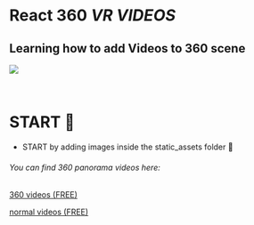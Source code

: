 # React 360 _VR VIDEOS_

## Learning how to add Videos to 360 scene

[<img src="./img/react-vr-basic-components.jpg"/>](https://www.youtube.com/watch?v=PnYhS4Ygs3s&list=LL&index=5)

<br>

# START 🌵

- START by adding images inside the static_assets folder 🥮

###### You can find 360 panorama videos here:

[360 videos (FREE)](https://artsandculture.google.com/project/360-videos)

[normal videos (FREE)](https://www.pexels.com/videos/)

<br>

<!-- ```javascript
// <Pano> stands for "panorama"

<Pano source={asset("chess-world.jpg")} />
// chess-world is the default image
//
//
``` -->

